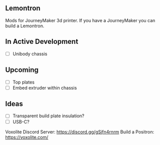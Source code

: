 ## Lemontron
Mods for JourneyMaker 3d printer. If you have a JourneyMaker you can build a Lemontron.

## In Active Development

- [ ] Unibody chassis

## Upcoming

- [ ] Top plates
- [ ] Embed extruder within chassis

## Ideas
- [ ] Transparent build plate insulation?
- [ ] USB-C?

Voxolite Discord Server: https://discord.gg/gSjfn4rnrm
Build a Positron: https://voxolite.com/
